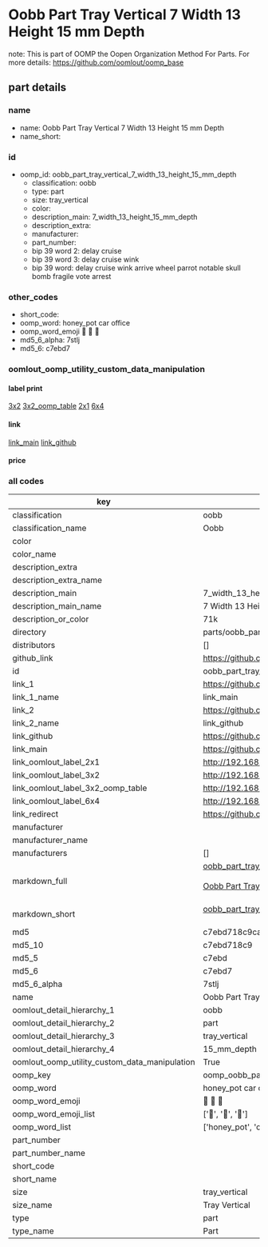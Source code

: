 # Oobb Part Tray Vertical 7 Width 13 Height 15 mm Depth  

note: This is part of OOMP the Oopen Organization Method For Parts. For more details: https://github.com/oomlout/oomp_base

##  part details
  







### name
* name: Oobb Part Tray Vertical 7 Width 13 Height 15 mm Depth
* name_short: 
### id
* oomp_id: oobb_part_tray_vertical_7_width_13_height_15_mm_depth
  * classification: oobb
  * type: part
  * size: tray_vertical
  * color: 
  * description_main: 7_width_13_height_15_mm_depth
  * description_extra: 
  * manufacturer: 
  * part_number: 
  * bip 39 word 2: delay cruise
  * bip 39 word 3: delay cruise wink
  * bip 39 word: delay cruise wink arrive wheel parrot notable skull bomb fragile vote arrest

### other_codes
* short_code: 
* oomp_word: honey_pot car office
* oomp_word_emoji :honey_pot: :car: :office:
* md5_6_alpha: 7stlj
* md5_6: c7ebd7






### oomlout_oomp_utility_custom_data_manipulation
#### label print
[3x2](http://192.168.1.245:1112/?label=oomp%207stlj)
[3x2_oomp_table](http://192.168.1.108:1112/?label=oomp%207stlj)
[2x1](http://192.168.1.242:1112/?label=oomp%207stlj)
[6x4](http://192.168.1.55:1112/?label=oomp%207stlj)    

#### link

[link_main](https://github.com/oomlout/oomlout_oomp_version_1_messy/tree/main/parts/oobb_part_tray_vertical_7_width_13_height_15_mm_depth) [link_github](https://github.com/oomlout/oomlout_oomp_version_1_messy/tree/main/parts/oobb_part_tray_vertical_7_width_13_height_15_mm_depth)                             

#### price







### all codes 
| key | value |  
| --- | --- |  
| classification | oobb |  
| classification_name | Oobb |  
| color |  |  
| color_name |  |  
| description_extra |  |  
| description_extra_name |  |  
| description_main | 7_width_13_height_15_mm_depth |  
| description_main_name | 7 Width 13 Height 15 mm Depth |  
| description_or_color | 71k |  
| directory | parts/oobb_part_tray_vertical_7_width_13_height_15_mm_depth |  
| distributors | [] |  
| github_link | https://github.com/oomlout/oomlout_oomp_part_src/tree/main/parts/oobb_part_tray_vertical_7_width_13_height_15_mm_depth |  
| id | oobb_part_tray_vertical_7_width_13_height_15_mm_depth |  
| link_1 | https://github.com/oomlout/oomlout_oomp_version_1_messy/tree/main/parts/oobb_part_tray_vertical_7_width_13_height_15_mm_depth |  
| link_1_name | link_main |  
| link_2 | https://github.com/oomlout/oomlout_oomp_version_1_messy/tree/main/parts/oobb_part_tray_vertical_7_width_13_height_15_mm_depth |  
| link_2_name | link_github |  
| link_github | https://github.com/oomlout/oomlout_oomp_version_1_messy/tree/main/parts/oobb_part_tray_vertical_7_width_13_height_15_mm_depth |  
| link_main | https://github.com/oomlout/oomlout_oomp_version_1_messy/tree/main/parts/oobb_part_tray_vertical_7_width_13_height_15_mm_depth |  
| link_oomlout_label_2x1 | http://192.168.1.242:1112/?label=oomp%207stlj |  
| link_oomlout_label_3x2 | http://192.168.1.245:1112/?label=oomp%207stlj |  
| link_oomlout_label_3x2_oomp_table | http://192.168.1.108:1112/?label=oomp%207stlj |  
| link_oomlout_label_6x4 | http://192.168.1.55:1112/?label=oomp%207stlj |  
| link_redirect | https://github.com/oomlout/oomlout_oomp_version_1_messy/tree/main/parts/oobb_part_tray_vertical_7_width_13_height_15_mm_depth |  
| manufacturer |  |  
| manufacturer_name |  |  
| manufacturers | [] |  
| markdown_full | [oobb_part_tray_vertical_7_width_13_height_15_mm_depth](none)<br>[](none)<br>[Oobb Part Tray Vertical 7 Width 13 Height 15 Mm Depth](none)<br><br> |  
| markdown_short | [oobb_part_tray_vertical_7_width_13_height_15_mm_depth](none)<br><br> |  
| md5 | c7ebd718c9cad2d281fd00c9f78d29cf |  
| md5_10 | c7ebd718c9 |  
| md5_5 | c7ebd |  
| md5_6 | c7ebd7 |  
| md5_6_alpha | 7stlj |  
| name | Oobb Part Tray Vertical 7 Width 13 Height 15 mm Depth |  
| oomlout_detail_hierarchy_1 | oobb |  
| oomlout_detail_hierarchy_2 | part |  
| oomlout_detail_hierarchy_3 | tray_vertical |  
| oomlout_detail_hierarchy_4 | 15_mm_depth |  
| oomlout_oomp_utility_custom_data_manipulation | True |  
| oomp_key | oomp_oobb_part_tray_vertical_7_width_13_height_15_mm_depth |  
| oomp_word | honey_pot car office |  
| oomp_word_emoji | :honey_pot: :car: :office: |  
| oomp_word_emoji_list | [':honey_pot:', ':car:', ':office:'] |  
| oomp_word_list | ['honey_pot', 'car', 'office'] |  
| part_number |  |  
| part_number_name |  |  
| short_code |  |  
| short_name |  |  
| size | tray_vertical |  
| size_name | Tray Vertical |  
| type | part |  
| type_name | Part |  
